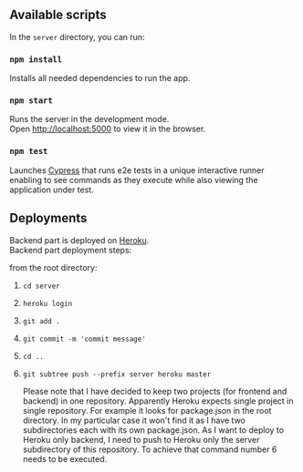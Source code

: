 ## Available scripts

In the `server` directory, you can run:

### `npm install`

Installs all needed dependencies to run the app.

### `npm start`

Runs the server in the development mode.<br />
Open [http://localhost:5000](http://localhost:5000) to view it in the browser.

### `npm test`

Launches <a href="https://www.cypress.io/">Cypress</a> that runs e2e tests in a unique interactive runner enabling
to see commands as they execute while also viewing the application under test.

## Deployments

Backend part is deployed on <a href="https://www.heroku.com/">Heroku</a>.<br />
Backend part deployment steps:

from the root directory:

1. `cd server`
2. `heroku login`
3. `git add .`
4. `git commit -m 'commit message'`
5. `cd ..`
6. `git subtree push --prefix server heroku master`

    Please note that I have decided to keep two projects (for frontend and backend) in one repository. Apparently Heroku expects single project in single repository. For example it looks for package.json in the root directory. In my particular case it won't find it as I have two subdirectories each with its own package.json. As I want to deploy to Heroku only backend, I need to push to Heroku only the server subdirectory of this repository. To achieve that command number 6 needs to be executed.
